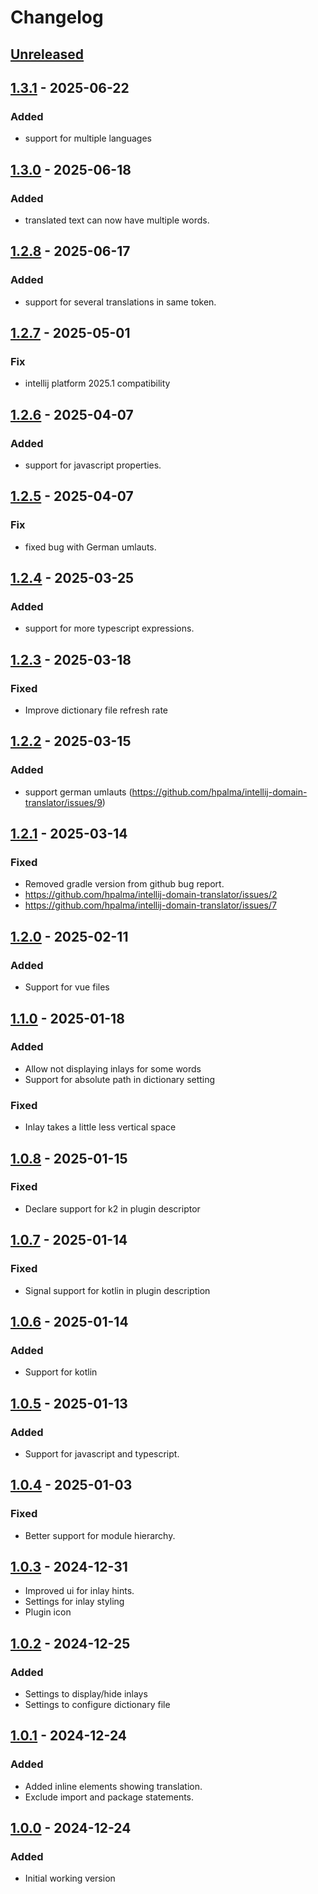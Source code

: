 # Changelog

## [Unreleased]

## [1.3.1] - 2025-06-22

### Added

- support for multiple languages

## [1.3.0] - 2025-06-18

### Added

- translated text can now have multiple words.

## [1.2.8] - 2025-06-17

### Added

- support for several translations in same token.

## [1.2.7] - 2025-05-01

### Fix

- intellij platform 2025.1 compatibility

## [1.2.6] - 2025-04-07

### Added

- support for javascript properties.

## [1.2.5] - 2025-04-07

### Fix

- fixed bug with German umlauts.

## [1.2.4] - 2025-03-25

### Added

- support for more typescript expressions.

## [1.2.3] - 2025-03-18

### Fixed

- Improve dictionary file refresh rate

## [1.2.2] - 2025-03-15

### Added

- support german umlauts (https://github.com/hpalma/intellij-domain-translator/issues/9)

## [1.2.1] - 2025-03-14

### Fixed

- Removed gradle version from github bug report.
- https://github.com/hpalma/intellij-domain-translator/issues/2
- https://github.com/hpalma/intellij-domain-translator/issues/7

## [1.2.0] - 2025-02-11

### Added

- Support for vue files

## [1.1.0] - 2025-01-18

### Added

- Allow not displaying inlays for some words
- Support for absolute path in dictionary setting

### Fixed

- Inlay takes a little less vertical space

## [1.0.8] - 2025-01-15

### Fixed

- Declare support for k2 in plugin descriptor

## [1.0.7] - 2025-01-14

### Fixed

- Signal support for kotlin in plugin description

## [1.0.6] - 2025-01-14

### Added

- Support for kotlin

## [1.0.5] - 2025-01-13

### Added

- Support for javascript and typescript.

## [1.0.4] - 2025-01-03

### Fixed

- Better support for module hierarchy.

## [1.0.3] - 2024-12-31

- Improved ui for inlay hints.
- Settings for inlay styling
- Plugin icon

## [1.0.2] - 2024-12-25

### Added

- Settings to display/hide inlays
- Settings to configure dictionary file

## [1.0.1] - 2024-12-24

### Added

- Added inline elements showing translation.
- Exclude import and package statements.

## [1.0.0] - 2024-12-24

### Added

- Initial working version

[Unreleased]: https://github.com/hpalma/intellij-domain-translator/compare/v1.3.1...HEAD
[1.3.1]: https://github.com/hpalma/intellij-domain-translator/compare/v1.3.0...v1.3.1
[1.3.0]: https://github.com/hpalma/intellij-domain-translator/compare/v1.2.8...v1.3.0
[1.2.8]: https://github.com/hpalma/intellij-domain-translator/compare/v1.2.7...v1.2.8
[1.2.7]: https://github.com/hpalma/intellij-domain-translator/compare/v1.2.6...v1.2.7
[1.2.6]: https://github.com/hpalma/intellij-domain-translator/compare/v1.2.5...v1.2.6
[1.2.5]: https://github.com/hpalma/intellij-domain-translator/compare/v1.2.4...v1.2.5
[1.2.4]: https://github.com/hpalma/intellij-domain-translator/compare/v1.2.3...v1.2.4
[1.2.3]: https://github.com/hpalma/intellij-domain-translator/compare/v1.2.2...v1.2.3
[1.2.2]: https://github.com/hpalma/intellij-domain-translator/compare/v1.2.1...v1.2.2
[1.2.1]: https://github.com/hpalma/intellij-domain-translator/compare/v1.2.0...v1.2.1
[1.2.0]: https://github.com/hpalma/intellij-domain-translator/compare/v1.1.0...v1.2.0
[1.1.0]: https://github.com/hpalma/intellij-domain-translator/compare/v1.0.8...v1.1.0
[1.0.9]: https://github.com/hpalma/intellij-domain-translator/compare/v1.0.8...v1.0.9
[1.0.8]: https://github.com/hpalma/intellij-domain-translator/compare/v1.0.7...v1.0.8
[1.0.7]: https://github.com/hpalma/intellij-domain-translator/compare/v1.0.6...v1.0.7
[1.0.6]: https://github.com/hpalma/intellij-domain-translator/compare/v1.0.5...v1.0.6
[1.0.5]: https://github.com/hpalma/intellij-domain-translator/compare/v1.0.4...v1.0.5
[1.0.4]: https://github.com/hpalma/intellij-domain-translator/compare/v1.0.3...v1.0.4
[1.0.3]: https://github.com/hpalma/intellij-domain-translator/compare/v1.0.2...v1.0.3
[1.0.2]: https://github.com/hpalma/intellij-domain-translator/compare/v1.0.1...v1.0.2
[1.0.1]: https://github.com/hpalma/intellij-domain-translator/compare/v1.0.0...v1.0.1
[1.0.0]: https://github.com/hpalma/intellij-domain-translator/commits/v1.0.0
[1.1]: https://github.com/hpalma/intellij-domain-translator/compare/v1.0.9...v1.1

